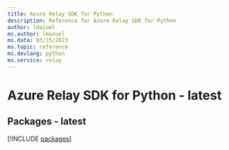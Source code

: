 ```yaml
---
title: Azure Relay SDK for Python
description: Reference for Azure Relay SDK for Python
author: lmazuel
ms.author: lmazuel
ms.data: 03/15/2023
ms.topic: reference
ms.devlang: python
ms.service: relay
---
```

# Azure Relay SDK for Python - latest
## Packages - latest
[!INCLUDE [packages](relay-index.md)]